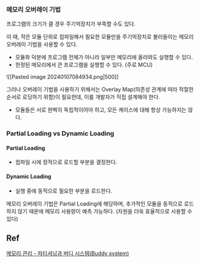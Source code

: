 ### 메모리 오버레이 기법

프로그램의 크기가 클 경우 주기억장치가 부족할 수도 있다.

이 때, 작은 모듈 단위로 컴파일해서 필요한 모듈만을 주기억장치로 불러들이는 메모리 오버레이 기법을 사용할 수 있다.
- 모듈화 덕분에 프로그램 전체가 아니라 일부만 메모리에 올라와도 실행할 수 있다.
- 한정된 메모리에서 큰 프로그램을 실행할 수 있다. (주로 MCU)

![[Pasted image 20240107084934.png|500]]

그러나 오버레이 기법을 사용하기 위해서는 Overlay Map(의존성 관계에 따라 적절한 순서로 로딩하기 위함)이 필요한데, 이를 개발자가 직접 설계해야 한다.
- 모듈들은 서로 완벽히 독립적이어야 하고, 모든 케이스에 대해 항상 가능하지는 않다.

### Partial Loading vs Dynamic Loading

#### Partial Loading
- 컴파일 시에 정적으로 로드할 부분을 결정한다.

#### Dynamic Loading
- 실행 중에 동적으로 필요한 부분을 로드한다.

메모리 오버레이 기법은 Partial Loading에 해당하며, 추가적인 모듈을 동적으로 로드하지 않기 때문에 메모리 사용량이 예측 가능하다. (자원을 더욱 효율적으로 사용할 수 있다)

## Ref

[메모리 관리 - 파티셔닝과 버디 시스템(Buddy system)](https://studyandwrite.tistory.com/18)